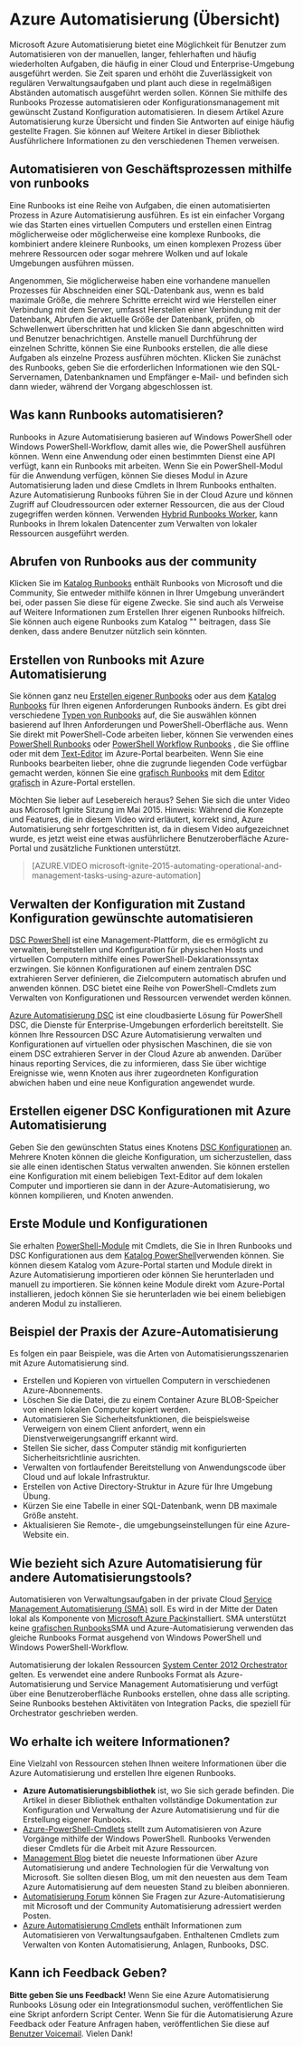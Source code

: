 <properties
    pageTitle="Neuigkeiten Azure Automatisierung | Microsoft Azure"
    description="Erfahren Sie, welcher Wert Azure Automatisierung bietet, und erhalten Sie Antworten auf häufig gestellte Fragen, damit Sie beim Erstellen, loslegen können Runbooks und Azure Automatisierung DSC verwenden."
    services="automation"
    documentationCenter=""
    authors="mgoedtel"
    manager="jwhit"
    editor=""
    keywords="Was ist Automatisierung, Azure Automatisierung, Azure Automatisierungsbeispiele"/>
<tags
    ms.service="automation"
    ms.workload="tbd"
    ms.tgt_pltfrm="na"
    ms.devlang="na"
    ms.topic="get-started-article" 
    ms.date="05/10/2016"
    ms.author="magoedte;bwren"/>

# <a name="azure-automation-overview"></a>Azure Automatisierung (Übersicht)

Microsoft Azure Automatisierung bietet eine Möglichkeit für Benutzer zum Automatisieren von der manuellen, langer, fehlerhaften und häufig wiederholten Aufgaben, die häufig in einer Cloud und Enterprise-Umgebung ausgeführt werden. Sie Zeit sparen und erhöht die Zuverlässigkeit von regulären Verwaltungsaufgaben und plant auch diese in regelmäßigen Abständen automatisch ausgeführt werden sollen. Können Sie mithilfe des Runbooks Prozesse automatisieren oder Konfigurationsmanagement mit gewünscht Zustand Konfiguration automatisieren. In diesem Artikel Azure Automatisierung kurze Übersicht und finden Sie Antworten auf einige häufig gestellte Fragen. Sie können auf Weitere Artikel in dieser Bibliothek Ausführlichere Informationen zu den verschiedenen Themen verweisen.


## <a name="automating-processes-with-runbooks"></a>Automatisieren von Geschäftsprozessen mithilfe von runbooks

Eine Runbooks ist eine Reihe von Aufgaben, die einen automatisierten Prozess in Azure Automatisierung ausführen. Es ist ein einfacher Vorgang wie das Starten eines virtuellen Computers und erstellen einen Eintrag möglicherweise oder möglicherweise eine komplexe Runbooks, die kombiniert andere kleinere Runbooks, um einen komplexen Prozess über mehrere Ressourcen oder sogar mehrere Wolken und auf lokale Umgebungen ausführen müssen.  

Angenommen, Sie möglicherweise haben eine vorhandene manuellen Prozesses für Abschneiden einer SQL-Datenbank aus, wenn es bald maximale Größe, die mehrere Schritte erreicht wird wie Herstellen einer Verbindung mit dem Server, umfasst Herstellen einer Verbindung mit der Datenbank, Abrufen die aktuelle Größe der Datenbank, prüfen, ob Schwellenwert überschritten hat und klicken Sie dann abgeschnitten wird und Benutzer benachrichtigen. Anstelle manuell Durchführung der einzelnen Schritte, können Sie eine Runbooks erstellen, die alle diese Aufgaben als einzelne Prozess ausführen möchten. Klicken Sie zunächst des Runbooks, geben Sie die erforderlichen Informationen wie den SQL-Servernamen, Datenbanknamen und Empfänger e-Mail- und befinden sich dann wieder, während der Vorgang abgeschlossen ist. 


## <a name="what-can-runbooks-automate"></a>Was kann Runbooks automatisieren?

Runbooks in Azure Automatisierung basieren auf Windows PowerShell oder Windows PowerShell-Workflow, damit alles wie, die PowerShell ausführen können. Wenn eine Anwendung oder einen bestimmten Dienst eine API verfügt, kann ein Runbooks mit arbeiten. Wenn Sie ein PowerShell-Modul für die Anwendung verfügen, können Sie dieses Modul in Azure Automatisierung laden und diese Cmdlets in Ihrem Runbooks enthalten. Azure Automatisierung Runbooks führen Sie in der Cloud Azure und können Zugriff auf Cloudressourcen oder externer Ressourcen, die aus der Cloud zugegriffen werden können. Verwenden [Hybrid Runbooks Worker](automation-hybrid-runbook-worker.md), kann Runbooks in Ihrem lokalen Datencenter zum Verwalten von lokaler Ressourcen ausgeführt werden. 


## <a name="getting-runbooks-from-the-community"></a>Abrufen von Runbooks aus der community

Klicken Sie im [Katalog Runbooks](automation-runbook-gallery.md#runbooks-in-runbook-gallery) enthält Runbooks von Microsoft und die Community, Sie entweder mithilfe können in Ihrer Umgebung unverändert bei, oder passen Sie diese für eigene Zwecke. Sie sind auch als Verweise auf Weitere Informationen zum Erstellen Ihrer eigenen Runbooks hilfreich. Sie können auch eigene Runbooks zum Katalog "" beitragen, dass Sie denken, dass andere Benutzer nützlich sein könnten. 


## <a name="creating-runbooks-with-azure-automation"></a>Erstellen von Runbooks mit Azure Automatisierung 

Sie können ganz neu [Erstellen eigener Runbooks](automation-creating-importing-runbook.md) oder aus dem [Katalog Runbooks](http://msdn.microsoft.com/library/azure/dn781422.aspx) für Ihren eigenen Anforderungen Runbooks ändern. Es gibt drei verschiedene [Typen von Runbooks](automation-runbook-types.md) auf, die Sie auswählen können basierend auf Ihren Anforderungen und PowerShell-Oberfläche aus. Wenn Sie direkt mit PowerShell-Code arbeiten lieber, können Sie verwenden eines [PowerShell Runbooks](automation-runbook-types.md#powershell-runbooks) oder [PowerShell Workflow Runbooks](automation-runbook-types.md#powershell-workflow-runbooks) , die Sie offline oder mit dem [Text-Editor](http://msdn.microsoft.com/library/azure/dn879137.aspx) im Azure-Portal bearbeiten. Wenn Sie eine Runbooks bearbeiten lieber, ohne die zugrunde liegenden Code verfügbar gemacht werden, können Sie eine [grafisch Runbooks](automation-runbook-types.md#graphical-runbooks) mit dem [Editor grafisch](automation-graphical-authoring-intro.md) in Azure-Portal erstellen. 

Möchten Sie lieber auf Lesebereich heraus? Sehen Sie sich die unter Video aus Microsoft Ignite Sitzung im Mai 2015. Hinweis: Während die Konzepte und Features, die in diesem Video wird erläutert, korrekt sind, Azure Automatisierung sehr fortgeschritten ist, da in diesem Video aufgezeichnet wurde, es jetzt weist eine etwas ausführlichere Benutzeroberfläche Azure-Portal und zusätzliche Funktionen unterstützt.

> [AZURE.VIDEO microsoft-ignite-2015-automating-operational-and-management-tasks-using-azure-automation]


## <a name="automating-configuration-management-with-desired-state-configuration"></a>Verwalten der Konfiguration mit Zustand Konfiguration gewünschte automatisieren 

[DSC PowerShell](https://technet.microsoft.com/library/dn249912.aspx) ist eine Management-Plattform, die es ermöglicht zu verwalten, bereitstellen und Konfiguration für physischen Hosts und virtuellen Computern mithilfe eines PowerShell-Deklarationssyntax erzwingen. Sie können Konfigurationen auf einem zentralen DSC extrahieren Server definieren, die Zielcomputern automatisch abrufen und anwenden können. DSC bietet eine Reihe von PowerShell-Cmdlets zum Verwalten von Konfigurationen und Ressourcen verwendet werden können.  

[Azure Automatisierung DSC](automation-dsc-overview.md) ist eine cloudbasierte Lösung für PowerShell DSC, die Dienste für Enterprise-Umgebungen erforderlich bereitstellt.  Sie können Ihre Ressourcen DSC Azure Automatisierung verwalten und Konfigurationen auf virtuellen oder physischen Maschinen, die sie von einem DSC extrahieren Server in der Cloud Azure ab anwenden.  Darüber hinaus reporting Services, die zu informieren, dass Sie über wichtige Ereignisse wie, wenn Knoten aus ihrer zugeordneten Konfiguration abwichen haben und eine neue Konfiguration angewendet wurde. 


## <a name="creating-your-own-dsc-configurations-with-azure-automation"></a>Erstellen eigener DSC Konfigurationen mit Azure Automatisierung

Geben Sie den gewünschten Status eines Knotens [DSC Konfigurationen](automation-dsc-overview.md#azure-automation-dsc-terms) an.  Mehrere Knoten können die gleiche Konfiguration, um sicherzustellen, dass sie alle einen identischen Status verwalten anwenden.  Sie können erstellen eine Konfiguration mit einem beliebigen Text-Editor auf dem lokalen Computer und importieren sie dann in der Azure-Automatisierung, wo können kompilieren, und Knoten anwenden.


## <a name="getting-modules-and-configurations"></a>Erste Module und Konfigurationen 

Sie erhalten [PowerShell-Module](automation-runbook-gallery.md#modules-in-powershell-gallery) mit Cmdlets, die Sie in Ihren Runbooks und DSC Konfigurationen aus dem [Katalog PowerShell](http://www.powershellgallery.com/)verwenden können. Sie können diesem Katalog vom Azure-Portal starten und Module direkt in Azure Automatisierung importieren oder können Sie herunterladen und manuell zu importieren. Sie können keine Module direkt vom Azure-Portal installieren, jedoch können Sie sie herunterladen wie bei einem beliebigen anderen Modul zu installieren. 


## <a name="example-practical-applications-of-azure-automation"></a>Beispiel der Praxis der Azure-Automatisierung 

Es folgen ein paar Beispiele, was die Arten von Automatisierungsszenarien mit Azure Automatisierung sind. 

* Erstellen und Kopieren von virtuellen Computern in verschiedenen Azure-Abonnements. 
* Löschen Sie die Datei, die zu einem Container Azure BLOB-Speicher von einem lokalen Computer kopiert werden. 
* Automatisieren Sie Sicherheitsfunktionen, die beispielsweise Verweigern von einem Client anfordert, wenn ein Dienstverweigerungsangriff erkannt wird. 
* Stellen Sie sicher, dass Computer ständig mit konfigurierten Sicherheitsrichtlinie ausrichten.
* Verwalten von fortlaufender Bereitstellung von Anwendungscode über Cloud und auf lokale Infrastruktur. 
* Erstellen von Active Directory-Struktur in Azure für Ihre Umgebung Übung. 
* Kürzen Sie eine Tabelle in einer SQL-Datenbank, wenn DB maximale Größe ansteht. 
* Aktualisieren Sie Remote-, die umgebungseinstellungen für eine Azure-Website ein. 


## <a name="how-does-azure-automation-relate-to-other-automation-tools"></a>Wie bezieht sich Azure Automatisierung für andere Automatisierungstools?

Automatisieren von Verwaltungsaufgaben in der private Cloud [Service Management Automatisierung (SMA)](http://technet.microsoft.com/library/dn469260.aspx) soll. Es wird in der Mitte der Daten lokal als Komponente von [Microsoft Azure Pack](https://www.microsoft.com/en-us/server-cloud/)installiert. SMA unterstützt keine [grafischen Runbooks](automation-graphical-authoring-intro.md)SMA und Azure-Automatisierung verwenden das gleiche Runbooks Format ausgehend von Windows PowerShell und Windows PowerShell-Workflow.  

Automatisierung der lokalen Ressourcen [System Center 2012 Orchestrator](http://technet.microsoft.com/library/hh237242.aspx) gelten. Es verwendet eine andere Runbooks Format als Azure-Automatisierung und Service Management Automatisierung und verfügt über eine Benutzeroberfläche Runbooks erstellen, ohne dass alle scripting. Seine Runbooks bestehen Aktivitäten von Integration Packs, die speziell für Orchestrator geschrieben werden. 


## <a name="where-can-i-get-more-information"></a>Wo erhalte ich weitere Informationen? 

Eine Vielzahl von Ressourcen stehen Ihnen weitere Informationen über die Azure Automatisierung und erstellen Ihre eigenen Runbooks. 

* **Azure Automatisierungsbibliothek** ist, wo Sie sich gerade befinden. Die Artikel in dieser Bibliothek enthalten vollständige Dokumentation zur Konfiguration und Verwaltung der Azure Automatisierung und für die Erstellung eigener Runbooks. 
* [Azure-PowerShell-Cmdlets](http://msdn.microsoft.com/library/jj156055.aspx) stellt zum Automatisieren von Azure Vorgänge mithilfe der Windows PowerShell. Runbooks Verwenden dieser Cmdlets für die Arbeit mit Azure Ressourcen. 
* [Management Blog](https://azure.microsoft.com/blog/tag/azure-automation/) bietet die neueste Informationen über Azure Automatisierung und andere Technologien für die Verwaltung von Microsoft. Sie sollten diesen Blog, um mit den neuesten aus dem Team Azure Automatisierung auf dem neuesten Stand zu bleiben abonnieren. 
* [Automatisierung Forum](http://go.microsoft.com/fwlink/p/?LinkId=390561) können Sie Fragen zur Azure-Automatisierung mit Microsoft und der Community Automatisierung adressiert werden Posten. 
* [Azure Automatisierung Cmdlets](https://msdn.microsoft.com/library/mt244122.aspx) enthält Informationen zum Automatisieren von Verwaltungsaufgaben. Enthaltenen Cmdlets zum Verwalten von Konten Automatisierung, Anlagen, Runbooks, DSC.


## <a name="can-i-provide-feedback"></a>Kann ich Feedback Geben? 

**Bitte geben Sie uns Feedback!** Wenn Sie eine Azure Automatisierung Runbooks Lösung oder ein Integrationsmodul suchen, veröffentlichen Sie eine Skript anfordern Script Center. Wenn Sie für die Automatisierung Azure Feedback oder Feature Anfragen haben, veröffentlichen Sie diese auf [Benutzer Voicemail](http://feedback.windowsazure.com/forums/34192--general-feedback). Vielen Dank! 



